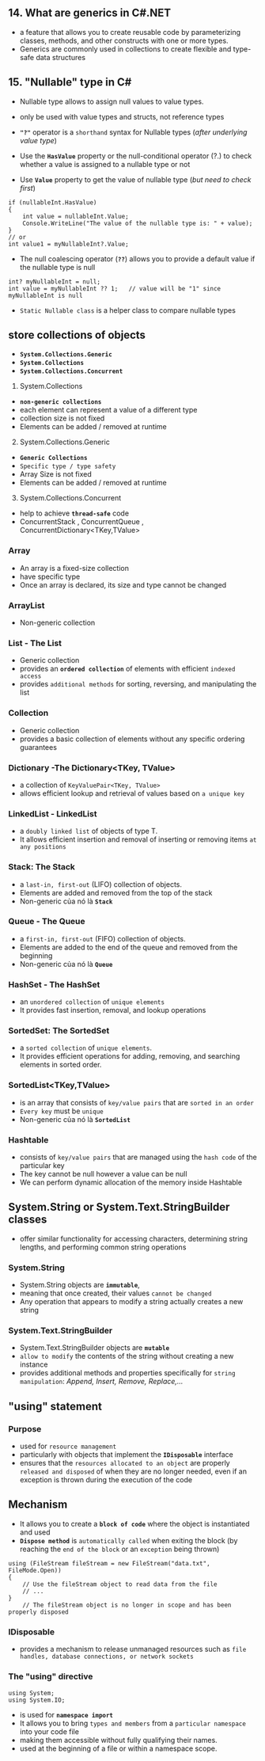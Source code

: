 ## 14. What are generics in C#.NET
* a feature that allows you to create reusable code by parameterizing classes, methods, and other constructs with one or more types. 
* Generics are commonly used in collections to create flexible and type-safe data structures

## 15. "Nullable" type in C#
* Nullable<T> type allows to assign null values to value types.
* only be used with value types and structs, not reference types

* **`"?"`** operator is a `shorthand` syntax for Nullable types (_after underlying value type_)

* Use the **`HasValue`** property or the null-conditional operator (?.) to check whether a value is assigned to a nullable type or not
* Use **`Value`** property to get the value of nullable type (_but need to check first_)
```
if (nullableInt.HasValue)
{
    int value = nullableInt.Value;
    Console.WriteLine("The value of the nullable type is: " + value);
}
// or
int value1 = myNullableInt?.Value;
```

* The null coalescing operator (**`??`**) allows you to provide a default value if the nullable type is null
```
int? myNullableInt = null;
int value = myNullableInt ?? 1;   // value will be "1" since myNullableInt is null
```
* `Static Nullable class` is a helper class to compare nullable types

##  store collections of objects
* **`System.Collections.Generic`**
* **`System.Collections`**
* **`System.Collections.Concurrent`**

1. System.Collections
* **`non-generic collections`** 
* each element can represent a value of a different type
* collection size is not fixed 
* Elements can be added / removed at runtime

2. System.Collections.Generic
* **`Generic Collections`** 
* `Specific type / type safety`
* Array Size is not fixed 
* Elements can be added / removed at runtime

3. System.Collections.Concurrent
* help to achieve **`thread-safe`** code
* ConcurrentStack<T> , ConcurrentQueue<T> , ConcurrentDictionary<TKey,TValue>

### Array
* An array is a fixed-size collection 
* have specific type
* Once an array is declared, its size and type cannot be changed

### ArrayList
* Non-generic collection

### List - The List<T> 
* Generic collection
* provides an **`ordered collection`** of elements with efficient `indexed access`
* provides `additional methods` for sorting, reversing, and manipulating the list

### Collection<T>
* Generic collection
* provides a basic collection of elements without any specific ordering guarantees

### Dictionary -The Dictionary<TKey, TValue> 
* a collection of `KeyValuePair<TKey, TValue>`
* allows efficient lookup and retrieval of values based on `a unique key`

### LinkedList - LinkedList<T> 
* a `doubly linked list` of objects of type T. 
* It allows efficient insertion and removal of inserting or removing items `at any positions`

### Stack: The Stack<T> 
* a `last-in, first-out` (LIFO) collection of objects.
* Elements are added and removed from the top of the stack
* Non-generic của nó là **`Stack`**

### Queue - The Queue<T> 
* a `first-in, first-out` (FIFO) collection of objects. 
* Elements are added to the end of the queue and removed from the beginning
* Non-generic của nó là **`Queue`**

### HashSet - The HashSet<T> 
* an `unordered collection` of `unique elements`
* It provides fast insertion, removal, and lookup operations

### SortedSet: The SortedSet<T> 
* a `sorted collection` of `unique elements`. 
* It provides efficient operations for adding, removing, and searching elements in sorted order.

### SortedList<TKey,TValue> 
* is an array that consists of `key/value pairs` that are `sorted in an order` 
* `Every key` must be `unique`
* Non-generic của nó là **`SortedList`**

### Hashtable
* consists of `key/value pairs` that are managed using the `hash code` of the particular key
* The key cannot be null however a value can be null
* We can perform dynamic allocation of the memory inside Hashtable

## System.String or System.Text.StringBuilder classes
* offer similar functionality for accessing characters, determining string lengths, and performing common string operations
### System.String
* System.String objects are **`immutable`**, 
* meaning that once created, their values `cannot be changed` 
* Any operation that appears to modify a string actually creates a new string

### System.Text.StringBuilder
* System.Text.StringBuilder objects are **`mutable`** 
* `allow to modify` the contents of the string without creating a new instance
* provides additional methods and properties specifically for `string manipulation`: _Append, Insert, Remove, Replace,..._

## "using" statement
### Purpose
* used for `resource management` 
* particularly with objects that implement the **`IDisposable`** interface 
* ensures that the `resources allocated to an object` are properly `released and disposed` of when they are no longer needed, even if an exception is thrown during the execution of the code

## Mechanism
* It allows you to create a **`block of code`** where the object is instantiated and used
* **`Dispose method`** is `automatically called` when exiting the block (by reaching the `end of the block` or an `exception` being thrown)

```
using (FileStream fileStream = new FileStream("data.txt", FileMode.Open))
{
    // Use the fileStream object to read data from the file
    // ...
}
    // The fileStream object is no longer in scope and has been properly disposed
```

### IDisposable 
* provides a mechanism to release unmanaged resources such as `file handles, database connections, or network sockets`

### The "using" directive
```
using System;
using System.IO;
```
* is used for **`namespace import`**
* It allows you to bring `types and members` from a `particular namespace` into your code file
* making them accessible without fully qualifying their names. 
* used at the beginning of a file or within a namespace scope.